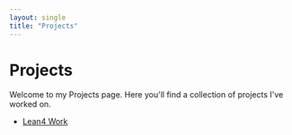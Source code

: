 ```yaml
---
layout: single
title: "Projects"
---
```


# Projects

Welcome to my Projects page. Here you'll find a collection of projects I've worked on.

- [Lean4 Work](Lean4_Work.html)
